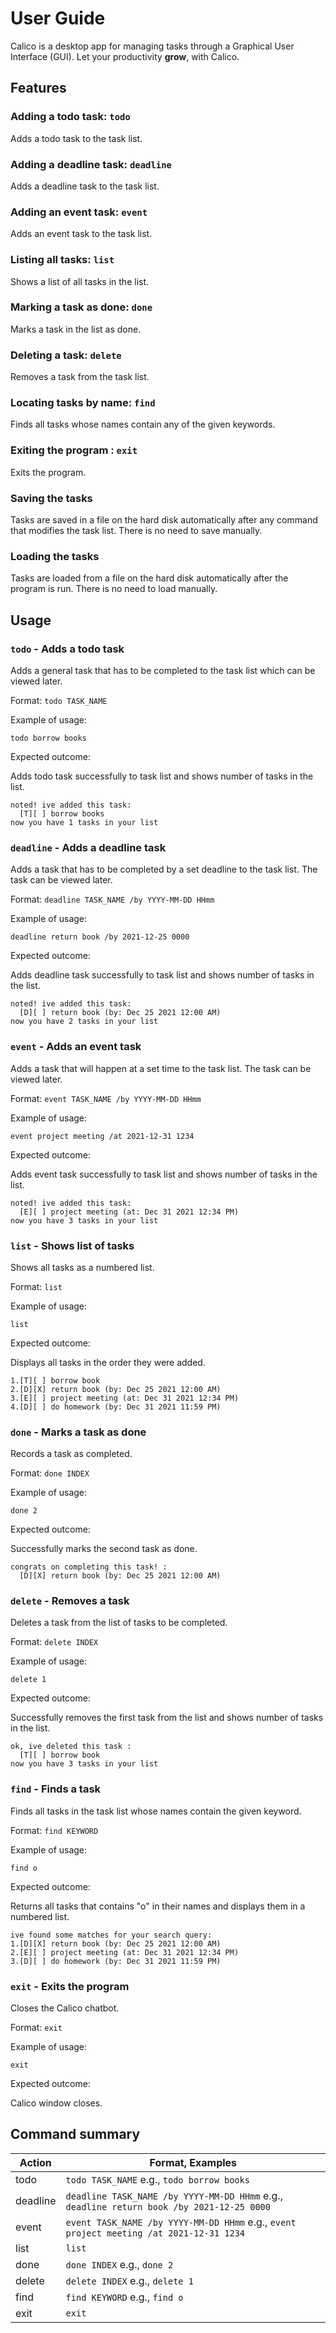 # User Guide
Calico is a desktop app for managing tasks through a Graphical User Interface (GUI). 
Let your productivity **grow**, with Calico.


## Features 

### Adding a todo task: `todo`

Adds a todo task to the task list.

### Adding a deadline task: `deadline`

Adds a deadline task to the task list.

### Adding an event task: `event`

Adds an event task to the task list.

### Listing all tasks: `list`

Shows a list of all tasks in the list.

### Marking a task as done: `done`

Marks a task in the list as done.

### Deleting a task: `delete`

Removes a task from the task list.

### Locating tasks by name: `find`

Finds all tasks whose names contain any of the given keywords.

### Exiting the program : `exit`

Exits the program.

### Saving the tasks

Tasks are saved in a file on the hard disk automatically after any
command that modifies the task list. There is no need to save manually.

### Loading the tasks

Tasks are loaded from a file on the hard disk automatically after the
program is run. There is no need to load manually.


## Usage

### `todo` - Adds a todo task

Adds a general task that has to be completed to the task list which
can be viewed later.

Format: `todo TASK_NAME`

Example of usage: 

`todo borrow books`

Expected outcome:

Adds todo task successfully to task list and shows number of tasks
in the list.

```
noted! ive added this task:
  [T][ ] borrow books
now you have 1 tasks in your list
```

### `deadline` - Adds a deadline task

Adds a task that has to be completed by a set deadline to the task list.
The task can be viewed later.

Format: `deadline TASK_NAME /by YYYY-MM-DD HHmm`

Example of usage:

`deadline return book /by 2021-12-25 0000`

Expected outcome:

Adds deadline task successfully to task list and shows number of tasks
in the list.

```
noted! ive added this task:
  [D][ ] return book (by: Dec 25 2021 12:00 AM)
now you have 2 tasks in your list
```

### `event` - Adds an event task

Adds a task that will happen at a set time to the task list.
The task can be viewed later.

Format: `event TASK_NAME /by YYYY-MM-DD HHmm`

Example of usage:

`event project meeting /at 2021-12-31 1234`

Expected outcome:

Adds event task successfully to task list and shows number of tasks
in the list.

```
noted! ive added this task:
  [E][ ] project meeting (at: Dec 31 2021 12:34 PM)
now you have 3 tasks in your list
```

### `list` - Shows list of tasks

Shows all tasks as a numbered list.

Format: `list`

Example of usage:

`list`

Expected outcome:

Displays all tasks in the order they were added.

```
1.[T][ ] borrow book
2.[D][X] return book (by: Dec 25 2021 12:00 AM)
3.[E][ ] project meeting (at: Dec 31 2021 12:34 PM)
4.[D][ ] do homework (by: Dec 31 2021 11:59 PM)
```

### `done` - Marks a task as done

Records a task as completed.

Format: `done INDEX`

Example of usage:

`done 2`

Expected outcome:

Successfully marks the second task as done.

```
congrats on completing this task! :
  [D][X] return book (by: Dec 25 2021 12:00 AM)
```

### `delete` - Removes a task

Deletes a task from the list of tasks to be completed.

Format: `delete INDEX`

Example of usage:

`delete 1`

Expected outcome:

Successfully removes the first task from the list and shows number of tasks
in the list.

```
ok, ive deleted this task :
  [T][ ] borrow book
now you have 3 tasks in your list
```

### `find` - Finds a task

Finds all tasks in the task list whose names contain the given keyword.

Format: `find KEYWORD`

Example of usage:

`find o`

Expected outcome:

Returns all tasks that contains "o" in their names and displays them 
in a numbered list. 

```
ive found some matches for your search query:
1.[D][X] return book (by: Dec 25 2021 12:00 AM)
2.[E][ ] project meeting (at: Dec 31 2021 12:34 PM)
3.[D][ ] do homework (by: Dec 31 2021 11:59 PM)
```

### `exit` - Exits the program

Closes the Calico chatbot.

Format: `exit`

Example of usage:

`exit`

Expected outcome:

Calico window closes.


## Command summary
Action 	 | Format, Examples
------------ | -------------
todo | `todo TASK_NAME` e.g., `todo borrow books`
deadline| `deadline TASK_NAME /by YYYY-MM-DD HHmm` e.g., `deadline return book /by 2021-12-25 0000`
event | `event TASK_NAME /by YYYY-MM-DD HHmm` e.g., `event project meeting /at 2021-12-31 1234`
list | `list`
done| `done INDEX` e.g., `done 2`
delete | `delete INDEX` e.g., `delete 1`
find | `find KEYWORD` e.g., `find o`
exit | `exit`
